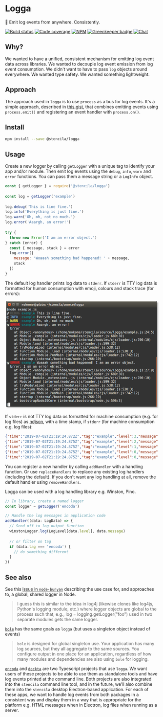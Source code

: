 # Logga

🌲 Emit log events from anywhere. Consistently.

[![Build status](https://travis-ci.org/stencila/logga.svg?branch=master)](https://travis-ci.org/stencila/logga)
[![Code coverage](https://codecov.io/gh/stencila/logga/branch/master/graph/badge.svg)](https://codecov.io/gh/stencila/logga)
[![NPM](https://img.shields.io/npm/v/@stencila/logga.svg?style=flat)](https://www.npmjs.com/package/@stencila/logga)
[![Greenkeeper badge](https://badges.greenkeeper.io/stencila/logga.svg)](https://greenkeeper.io/)
[![Chat](https://badges.gitter.im/stencila/stencila.svg)](https://gitter.im/stencila/stencila)

## Why?

We wanted to have a unified, consistent mechanism for emitting log event data across libraries. We wanted to decouple log event emission from log event consumption. We didn't want to have to pass `log` objects around everywhere. We wanted type safety. We wanted something lightweight.

## Approach

The approach used in `logga` is to use `process` as a bus for log events. It's a simple approach, described in [this gist](https://gist.github.com/constantology/5f04d5782c1cc019722f), that combines emitting events using `process.emit()` and registering an event handler with `process.on()`.

## Install

```bash
npm install --save @stencila/logga
```

## Usage

Create a new logger by calling `getLogger` with a unique tag to identify your app and/or module. Then emit log events using the `debug`, `info`, `warn` and `error` functions. You can pass them a message string or a `LogInfo` object.

```js
const { getLogger } = require('@stencila/logga')

const log = getLogger('example')

log.debug('This is line five.')
log.info('Everything is just fine.')
log.warn('Oh, oh, not no much.')
log.error('Aaargh, an error!')

try {
  throw new Error('I am an error object.')
} catch (error) {
  const { message, stack } = error
  log.error({
    message: 'Woaaah something bad happened! ' + message,
    stack
  })
}
```

The default log handler prints log data to `stderr`. If `stderr` is TTY log data is formatted for human consumption with emoji, colours and stack trace (for errors):

![](screenshot.png)

If `stderr` is not TTY log data os formatted for machine consumption (e.g. for log files) as [ndjson](http://ndjson.org/), with a time stamp, if `stderr` (for machine consumption e.g. log files):

```json
{"time":"2019-07-02T21:19:24.872Z","tag":"example","level":3,"message":"This is line five.","stack":"Error\n    at Object.<anonymous> (/home/nokome/stencila/source/logga/example.js:21:5)\n    at Module._compile (internal/modules/cjs/loader.js:689:30)\n    at Object.Module._extensions..js (internal/modules/cjs/loader.js:700:10)\n    at Module.load (internal/modules/cjs/loader.js:599:32)\n    at tryModuleLoad (internal/modules/cjs/loader.js:538:12)\n    at Function.Module._load (internal/modules/cjs/loader.js:530:3)\n    at Function.Module.runMain (internal/modules/cjs/loader.js:742:12)\n    at startup (internal/bootstrap/node.js:266:19)"}
{"time":"2019-07-02T21:19:24.875Z","tag":"example","level":2,"message":"Everything is just fine.","stack":"Error\n    at Object.<anonymous> (/home/nokome/stencila/source/logga/example.js:22:5)\n    at Module._compile (internal/modules/cjs/loader.js:689:30)\n    at Object.Module._extensions..js (internal/modules/cjs/loader.js:700:10)\n    at Module.load (internal/modules/cjs/loader.js:599:32)\n    at tryModuleLoad (internal/modules/cjs/loader.js:538:12)\n    at Function.Module._load (internal/modules/cjs/loader.js:530:3)\n    at Function.Module.runMain (internal/modules/cjs/loader.js:742:12)\n    at startup (internal/bootstrap/node.js:266:19)"}
{"time":"2019-07-02T21:19:24.875Z","tag":"example","level":1,"message":"Oh, oh, not no much.","stack":"Error\n    at Object.<anonymous> (/home/nokome/stencila/source/logga/example.js:23:5)\n    at Module._compile (internal/modules/cjs/loader.js:689:30)\n    at Object.Module._extensions..js (internal/modules/cjs/loader.js:700:10)\n    at Module.load (internal/modules/cjs/loader.js:599:32)\n    at tryModuleLoad (internal/modules/cjs/loader.js:538:12)\n    at Function.Module._load (internal/modules/cjs/loader.js:530:3)\n    at Function.Module.runMain (internal/modules/cjs/loader.js:742:12)\n    at startup (internal/bootstrap/node.js:266:19)"}
{"time":"2019-07-02T21:19:24.875Z","tag":"example","level":0,"message":"Aaargh, an error!","stack":"Error\n    at Object.<anonymous> (/home/nokome/stencila/source/logga/example.js:24:5)\n    at Module._compile (internal/modules/cjs/loader.js:689:30)\n    at Object.Module._extensions..js (internal/modules/cjs/loader.js:700:10)\n    at Module.load (internal/modules/cjs/loader.js:599:32)\n    at tryModuleLoad (internal/modules/cjs/loader.js:538:12)\n    at Function.Module._load (internal/modules/cjs/loader.js:530:3)\n    at Function.Module.runMain (internal/modules/cjs/loader.js:742:12)\n    at startup (internal/bootstrap/node.js:266:19)"}
{"time":"2019-07-02T21:19:24.875Z","tag":"example","level":0,"message":"Woaaah something bad happened! I am an error object.","stack":"Error: I am an error object.\n    at Object.<anonymous> (/home/nokome/stencila/source/logga/example.js:27:9)\n    at Module._compile (internal/modules/cjs/loader.js:689:30)\n    at Object.Module._extensions..js (internal/modules/cjs/loader.js:700:10)\n    at Module.load (internal/modules/cjs/loader.js:599:32)\n    at tryModuleLoad (internal/modules/cjs/loader.js:538:12)\n    at Function.Module._load (internal/modules/cjs/loader.js:530:3)\n    at Function.Module.runMain (internal/modules/cjs/loader.js:742:12)\n    at startup (internal/bootstrap/node.js:266:19)\n    at bootstrapNodeJSCore (internal/bootstrap/node.js:596:3)"}
```

You can register a new handler by calling `addHandler` with a handling function. Or use `replaceHandlers` to replace any existing log handlers (including the default). If you don't want any log handling at all, remove the default handler using `removeHandlers`.

Logga can be used with a log handling library e.g. Winston, Pino.

```javascript
// In library, create a named logger
const logger = getLogger('encoda')
```

```javascript
// Handle the log messages in application code
addHandler((data: LogData) => {
  // Send off to log output function
  winstonLogger.log(LogLevel[data.level], data.message)

  // or filter on tag
  if (data.tag === 'encoda') {
    // do something different
  }
})
```

## See also

See this [issue in `node-bunyan`](https://github.com/trentm/node-bunyan/issues/116) describing the use case for, and approaches to, a global, shared logger in Node.

> I guess this is similar to the idea in log4j (likewise clones like log4js, Python's logging module, etc.) where logger objects are global to the process such that, e.g., log = logging.getLogger("foo") used in two separate modules gets the same logger.

[`bole`](https://www.npmjs.com/package/bole) has the same goals as `logga` (but uses a singleton object instead of events)

> `bole` is designed for global singleton use. Your application has many log sources, but they all aggregate to the same sources. You configure output in one place for an application, regardless of how many modules and dependencies are also using `bole` for logging.

[`encoda`](https://github.com/stencila/encoda) and [`dockta`](https://github.com/stencila/dockta) are two Typescript projects that use `logga`. We want users of these projects to be able to use them as standalone tools and have log events printed at the command line. Both projects are also integrated into the `stencila` command line tool, and in the future, we'll also combine them into the `stencila` desktop Electron-based application. For each of these apps, we want to handle log events from both packages in a consistent way and display them in a way that is appropriate for the platform e.g. HTML messages when in Electron, log files when running as a server.
